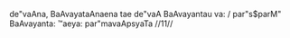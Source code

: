 de"vaAna, BaAvayataAnaena tae de"vaA BaAvayantau va: /
par"s$parM" BaAvayanta: ™aeya: par"mavaApsyaTa //11//